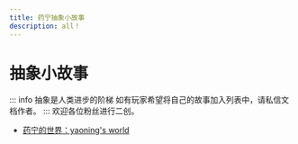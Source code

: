 ```yaml
---
title: 药宁抽象小故事
description: all！
---
```

# 抽象小故事
::: info 抽象是人类进步的阶梯
如有玩家希望将自己的故事加入列表中，请私信文档作者。
:::
欢迎各位粉丝进行二创。
- [药宁的世界：yaoning's world](/yaoningstory/ysw.md)